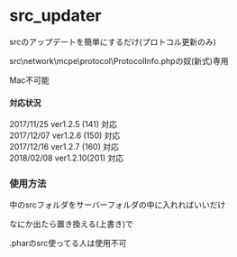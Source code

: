 # src_updater
srcのアップデートを簡単にするだけ(プロトコル更新のみ)

src\network\mcpe\protocol\ProtocolInfo.phpの奴(新式)専用

Mac不可能

#### 対応状況
2017/11/25 ver1.2.5 (141) 対応  
2017/12/07 ver1.2.6 (150) 対応  
2017/12/16 ver1.2.7 (160) 対応  
2018/02/08 ver1.2.10(201) 対応 

### 使用方法
中のsrcフォルダをサーバーフォルダの中に入れればいいだけ

なにか出たら置き換える(上書き)で


.pharのsrc使ってる人は使用不可
